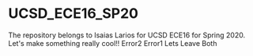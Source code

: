 # UCSD_ECE16_SP20
The repository belongs to Isaias Larios for UCSD ECE16 for Spring 2020.
Let's make something really cool!!
Error2
Error1
Lets Leave Both
